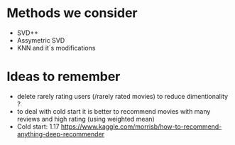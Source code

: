 # Methods we consider

- SVD++
- Assymetric SVD
- KNN and it`s modifications


# Ideas to remember

- delete rarely rating users (/rarely rated movies) to reduce dimentionality ? 
- to deal with cold start it is better to recommend movies with many reviews and high rating (using weighted mean)
- Cold start: 1.17 https://www.kaggle.com/morrisb/how-to-recommend-anything-deep-recommender
